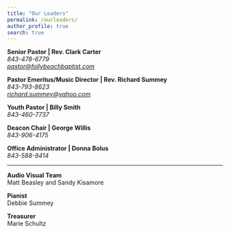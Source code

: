 ```yaml
---
title: "Our Leaders"
permalink: /ourleaders/
author_profile: true
search: true
---
```


<b>Senior Pastor | Rev. Clark Carter</b><br><i class="fas fa-mobile-alt"> 843-478-6779</i><br>
<i class="far fa-envelope"> pastor@follybeachbaptist.com</i>

<b>Pastor Emeritus/Music Director | Rev. Richard Summey</b><br> <i class="fas fa-mobile-alt">
843-793-8623</i><br> <i class="far fa-envelope"> richard.summey@yahoo.com</i>

<b>Youth Pastor | Billy Smith</b><br> <i class="fas fa-mobile-alt"> 843-460-7737</i><br>

<b>Deacon Chair | George Willis</b><br> <i class="fas fa-mobile-alt"> 843-906-4175</i><br>

<b>Office Administrator | Donna Bolus</b><br> <i class="fas fa-mobile-alt"> 843-588-9414</i><br>

<hr>
<b> Audio Visual Team </b><br> Matt Beasley and Sandy Kisamore

<b> Pianist</b><br> Debbie Summey

<b> Treasurer</b><br> Marie Schultz
